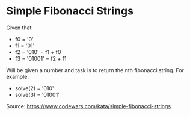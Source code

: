 # Simple Fibonacci Strings

Given that

- f0 = '0'
- f1 = '01'
- f2 = '010' = f1 + f0
- f3 = '01001' = f2 + f1

Will be given a number and task is to return the nth fibonacci string. For example:
- solve(2) = '010'
- solve(3) = '01001'

Source: https://www.codewars.com/kata/simple-fibonacci-strings
